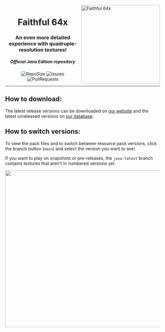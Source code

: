 <img src="https://raw.githubusercontent.com/Faithful-Resource-Pack/Branding/refs/heads/main/logos/transparent/512/f64_logo.png" alt="Faithful 64x" align="right" height="256px">
<div align="center">
  <h1>Faithful 64x</h1>
  <h3>An even more detailed experience with quadruple-resolution textures!</h3>
  <h5><i>Official Java Edition repository</i></h5>

![RepoSize](https://img.shields.io/github/repo-size/Faithful-Resource-Pack/Faithful-64x-Java)
![Issues](https://img.shields.io/github/issues/Faithful-Resource-Pack/Faithful-64x-Java)
![PullRequests](https://img.shields.io/github/issues-pr/Faithful-Resource-Pack/Faithful-64x-Java)
</div>

---

## How to download:
The latest release versions can be downloaded on [our website](https://faithfulpack.net/faithful64x/latest) and the latest unreleased versions on [our database](https://database.faithfulpack.net/packs/64x-Java/Experimental/).

## How to switch versions:
To view the pack files and to switch between resource pack versions, click the branch button (`main`) and select the version you want to see! 

If you want to play on snapshots or pre-releases, the `java-latest` branch contains textures that aren't in numbered versions yet.

<img src="https://user-images.githubusercontent.com/75297863/163904169-6ab97237-946c-4cf2-be60-3909a464d308.png" align="center" height="512px">
